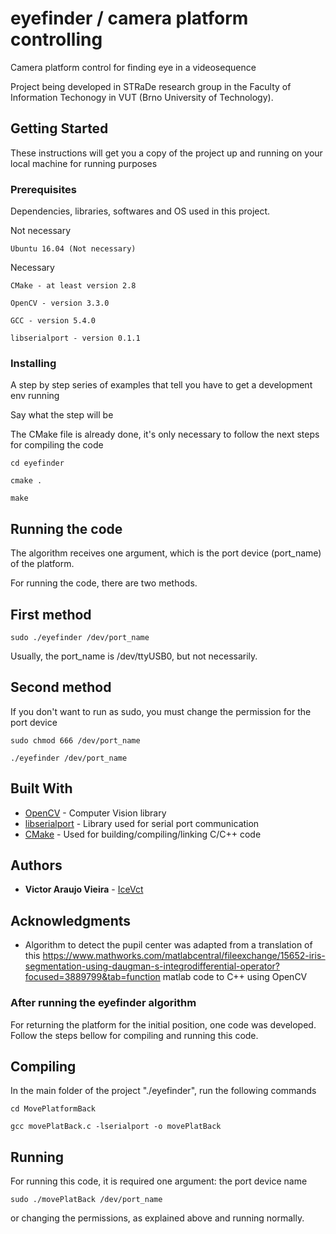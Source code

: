 # eyefinder / camera platform controlling

Camera platform control for finding eye in a videosequence

Project being developed in STRaDe research group in the Faculty of Information Techonogy in VUT (Brno University of Technology).

## Getting Started

These instructions will get you a copy of the project up and running on your local machine for running purposes

### Prerequisites

Dependencies, libraries, softwares and OS used in this project.

Not necessary
```
Ubuntu 16.04 (Not necessary)
```

Necessary
```
CMake - at least version 2.8
```
```
OpenCV - version 3.3.0
```
```
GCC - version 5.4.0
```
```
libserialport - version 0.1.1
```

### Installing

A step by step series of examples that tell you have to get a development env running

Say what the step will be

The CMake file is already done, it's only necessary to follow the next steps for compiling the code

```
cd eyefinder
```
```
cmake .
```
```
make
```

## Running the code

The algorithm receives one argument, which is the port device (port_name) of the platform.

For running the code, there are two methods.

## First method
```
sudo ./eyefinder /dev/port_name
```
Usually, the port_name is /dev/ttyUSB0, but not necessarily.

## Second method

If you don't want to run as sudo, you must change the permission for the port device

```
sudo chmod 666 /dev/port_name
```

```
./eyefinder /dev/port_name
```
## Built With

* [OpenCV](https://opencv.org/) - Computer Vision library
* [libserialport](https://sigrok.org/wiki/Libserialport) - Library used for serial port communication
* [CMake](https://cmake.org/) - Used for building/compiling/linking C/C++ code


## Authors

* **Victor Araujo Vieira** - [IceVct](https://github.com/IceVct)


## Acknowledgments

* Algorithm to detect the pupil center was adapted from a translation of this https://www.mathworks.com/matlabcentral/fileexchange/15652-iris-segmentation-using-daugman-s-integrodifferential-operator?focused=3889799&tab=function matlab code to C++ using OpenCV


### After running the eyefinder algorithm
For returning the platform for the initial position, one code was developed. Follow the steps bellow for compiling and running this code.

## Compiling
In the main folder of the project "./eyefinder", run the following commands

```
cd MovePlatformBack
```

```
gcc movePlatBack.c -lserialport -o movePlatBack
```

## Running
For running this code, it is required one argument: the port device name

```
sudo ./movePlatBack /dev/port_name
```

or changing the permissions, as explained above and running normally.

